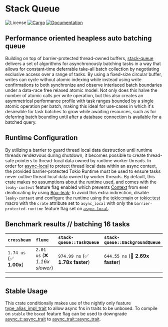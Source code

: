 # Stack Queue
![License](https://img.shields.io/badge/license-MIT-green.svg)
[![Cargo](https://img.shields.io/crates/v/stack-queue.svg)](https://crates.io/crates/stack-queue)
[![Documentation](https://docs.rs/stack-queue/badge.svg)](https://docs.rs/stack-queue)

## Performance oriented heapless auto batching queue

Building on top of barrier-protected thread-owned buffers, [stack-queue](https://crates.io/crates/stack-queue) delivers a set of algorithms for asynchronously batching tasks in a way that allows for constant-time deferrable take-all batch collection by negotiating exclusive access over a range of tasks. By using a fixed-size circular buffer, writes can cycle without atomic indexing while instead using write confirmations to both synchronize and observe interlaced batch boundaries under a data-race free relaxed atomic model. Not only does this halve the number of atomic calls per write operation, but this also creates an asymmetrical performance profile with task ranges bounded by a single atomic operation per batch, making this ideal for use-cases in which it's desireable for task batches to grow while awaiting resources, such as for deferring batch bounding until after a database connection is available for a batched query.

## Runtime Configuration

By utilizing a barrier to guard thread local data destruction until runtime threads rendezvous during shutdown, it becomes possible to create thread-safe pointers to thread-local data owned by runtime worker threads. In order for [async-local](https://docs.rs/async-local) to protect thread local data within an async context, the provided barrier-protected Tokio Runtime must be used to ensure tasks never outlive thread local data owned by worker threads. By default, this crate makes no assumptions about the runtime used, and comes with the `leaky-context` feature flag enabled which prevents [Context<T>](https://docs.rs/async-local/latest/async_local/struct.Context.html) from ever deallocating by using [Box::leak](https://doc.rust-lang.org/std/boxed/struct.Box.html#method.leak); to avoid this extra indirection, disable `leaky-context` and configure the runtime using the [tokio::main](https://docs.rs/tokio/latest/tokio/attr.main.html) or [tokio::test](https://docs.rs/tokio/latest/tokio/attr.test.html) macro with the `crate` attribute set to `async_local` with only the `barrier-protected-runtime` feature flag set on [`async-local`](https://docs.rs/async-local).

## Benchmark results // batching 16 tasks

| `crossbeam`             | `flume`                        | `stack-queue::TaskQueue`          | `stack-queue::BackgroundQueue`          | `tokio::mpsc`                   |
|:------------------------|:-------------------------------|:----------------------------------|:----------------------------------------|:------------------------------- |
| `1.74 us` (✅ **1.00x**) | `2.01 us` (❌ *1.16x slower*)   | `974.99 ns` (✅ **1.78x faster**)  | `644.55 ns` (🚀 **2.69x faster**)        | `1.96 us` (❌ *1.13x slower*)    |

---

## Stable Usage

This crate conditionally makes use of the nightly only feature [type_alias_impl_trait](https://rust-lang.github.io/rfcs/2515-type_alias_impl_trait.html) to allow async fns in traits to be unboxed. To compile on `stable` the `boxed` feature flag can be used to downgrade [async_t::async_trait](https://docs.rs/async_t/latest/async_t/attr.async_trait.html) to [async_trait::async_trait](https://docs.rs/async-trait/latest/async_trait).


